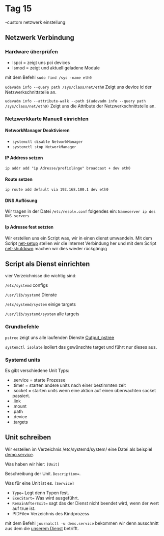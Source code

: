 # Tag 15

-custom netzwerk einstellung

## Netzwerk Verbindung

### Hardware überprüfen

- lspci = zeigt uns pci devices
- lsmod = zeigt und aktuell geladene Module

mit dem Befehl `sudo find /sys -name eth0`

`udevadm info --query path /sys/class/net/eth0` Zeigt uns device id der Netzwerkschnittstelle an.

`udevadm info --attribute-walk --path $(udevadm info --query path /sys/class/net/eth0)` Zeigt uns die Attribute der Netzwerkschnittstelle an.

### Netzwerkkarte Manuell einrichten

#### NetworkManager Deaktivieren

- `systemctl disable NetworkManager`
- `systemctl stop NetworkManager`

#### IP Address setzen

`ip addr add "ip Adresse/prefixlänge" broadcast + dev eth0`

#### Route setzen

`ip route add default via 192.168.100.1 dev eth0`

#### DNS Auflösung

Wir tragen in der Datei `/etc/resolv.conf` folgendes ein:
`Nameserver ip des DNS servers`

#### Ip Adresse fest setzten

Wir erstellen uns ein Script was, wir in einen dienst umwandeln.
Mit dem Script [net-setup](./Scripte/net-setup.sh) stellen wir die Internet Verbindung her und mit dem Script [net-shutdown](./Scripte/net-shutdown.sh) machen wir dies wieder rückgängig

## Script als Dienst einrichten

vier Verzeichnisse die wichtig sind:

`/etc/systemd` configs

`/usr/lib/systemd` Dienste

`/etc/systemd/system` einige targets

`/usr/lib/systemd/system` alle targets

### Grundbefehle

`pstree` zeigt uns alle laufenden Dienste [Output_pstree](./Outputs/Output_pstree.md)

`systemctl isolate` isoliert das gewünschte target und führt nur dieses aus.

### Systemd units

Es gibt verschiedene Unit Typs:

- .service = starte Prozesse
- .timer = starten andere units nach einer bestimmten zeit
- .socket = starten units wenn eine aktion auf einen überwachten socket passiert.
- .link
- .mount
- .path
- .device
- .targets

## Unit schreiben

Wir erstellen im Verzeichnis /etc/systemd/system/ eine Datei als beispiel [demo.service](./Units/demo.service).

Was haben wir hier:
`[Unit]`

Beschreibung der Unit. `Description=`.

Was für eine Unit ist es. `[Service]`

- `Type=` Legt denn Typen fest.
- `ExecStart=` Was wird ausgeführt.
- `RemainAfterExit=` sagt das der Dienst nicht beendet wird, wenn der wert auf true ist.
- PIDFile= Verzeichnis des Kindprozess

mit dem Befehl `journalctl -u demo.service` bekommen wir denn ausschnitt aus dem die [unserem Dienst](./Outputs/Output_journalctl.md) betrifft.
